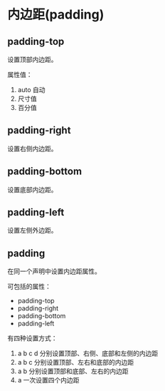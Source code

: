 内边距(padding)
==============

padding-top
-----------

设置顶部内边距。

属性值：

1. auto 自动
2. 尺寸值
3. 百分值

padding-right
-------------

设置右侧内边距。

padding-bottom
--------------

设置底部内边距。

padding-left
------------

设置左侧外边距。

padding
-------

在同一个声明中设置内边距属性。

可包括的属性：

+ padding-top
+ padding-right
+ padding-bottom
+ padding-left

有四种设置方式：

1. a b c d 分别设置顶部、右侧、底部和左侧的内边距
2. a b c 分别设置顶部、左右和底部的内边距
3. a b 分别设置顶部和底部、左右的内边距
4. a 一次设置四个内边距